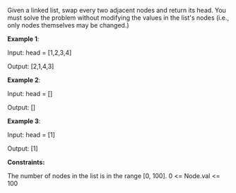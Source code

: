 Given a linked list, swap every two adjacent nodes and return its head. You must solve the problem without modifying the values in the list's nodes (i.e., only nodes themselves may be changed.)

__Example 1__:

Input: head = [1,2,3,4]

Output: [2,1,4,3]

__Example 2__:

Input: head = []

Output: []

__Example 3__:

Input: head = [1]

Output: [1]

__Constraints:__

The number of nodes in the list is in the range [0, 100].
0 <= Node.val <= 100